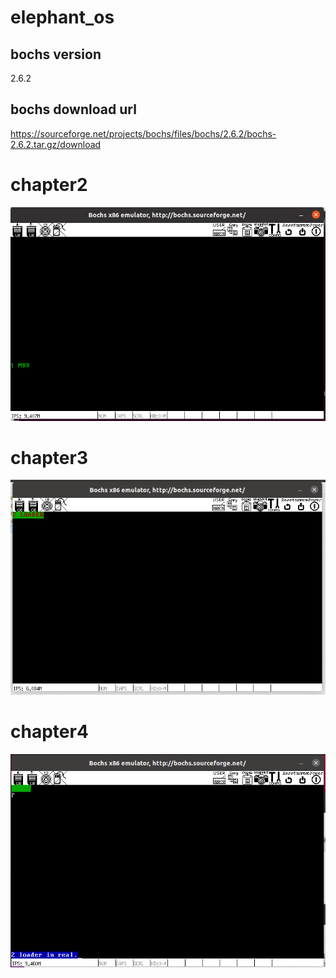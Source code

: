# elephant_os

## bochs version
2.6.2

## bochs download url
https://sourceforge.net/projects/bochs/files/bochs/2.6.2/bochs-2.6.2.tar.gz/download


# chapter2
![图片](images/chapter2.png)

# chapter3
![图片](images/chapter3.png)

# chapter4
![图片](images/chapter4.png)
